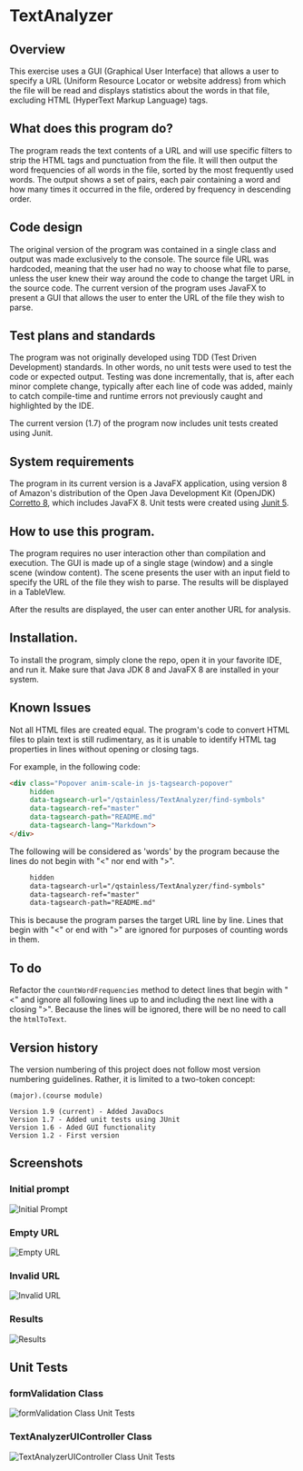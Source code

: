 # TextAnalyzer

## Overview
This exercise uses a GUI (Graphical User Interface) that allows a user to specify a URL (Uniform Resource Locator or website address) from which the file will be read and displays statistics about the words in that file, excluding HTML (HyperText Markup Language) tags.

## What does this program do?
The program reads the text contents of a URL and will use specific filters to strip the HTML tags and punctuation from the file. It will then output the word frequencies of all words in the file, sorted by the most frequently used words. The output shows a set of pairs, each pair containing a word and how many times it occurred in the file, ordered by frequency in descending order.

## Code design
The original version of the program was contained in a single class and output was made exclusively to the console. The source file URL was hardcoded, meaning that the user had no way to choose what file to parse, unless the user knew their way around the code to change the target URL in the source code. The current version of the program uses JavaFX to present a GUI that allows the user to enter the URL of the file they wish to parse.

## Test plans and standards
The program was not originally developed using TDD (Test Driven Development) standards. In other words, no unit tests were used to test the code or expected output. Testing was done incrementally, that is, after each minor complete change, typically after each line of code was added, mainly to catch compile-time and runtime errors not previously caught and highlighted by the IDE.

The current version (1.7) of the program now includes unit tests created using Junit.

## System requirements
The program in its current version is a JavaFX application, using version 8 of Amazon's distribution of the Open Java Development Kit (OpenJDK) [Corretto 8](https://aws.amazon.com/corretto/), which includes JavaFX 8. Unit tests were created using [Junit 5](https://github.com/junit-team/junit5/).

## How to use this program.
The program requires no user interaction other than compilation and execution. The GUI is made up of a single stage (window) and a single scene (window content). The scene presents the user with an input field to specify the URL of the file they wish to parse. The results will be displayed in a TableVIew.

After the results are displayed, the user can enter another URL for analysis.

## Installation.
To install the program, simply clone the repo, open it in your favorite IDE, and run it. Make sure that Java JDK 8 and JavaFX 8 are installed in your system. 

## Known Issues
Not all HTML files are created equal. The program's code to convert HTML files to plain text is still rudimentary, as it is unable to identify HTML tag properties in lines without opening or closing tags.

For example, in the following code:

```html
<div class="Popover anim-scale-in js-tagsearch-popover"
     hidden
     data-tagsearch-url="/qstainless/TextAnalyzer/find-symbols"
     data-tagsearch-ref="master"
     data-tagsearch-path="README.md"
     data-tagsearch-lang="Markdown">
</div>
```

The following will be considered as 'words' by the program because the lines do not begin with "<" nor end with ">".

```html
     hidden
     data-tagsearch-url="/qstainless/TextAnalyzer/find-symbols"
     data-tagsearch-ref="master"
     data-tagsearch-path="README.md"
```

This is because the program parses the target URL line by line. Lines that begin with "<" or end with ">" are ignored for purposes of counting words in them.

## To do
Refactor the `countWordFrequencies` method to detect lines that begin with "<" and ignore all following lines up to and including the next line with a closing ">". Because the lines will be ignored, there will be no need to call the `htmlToText`. 

## Version history
The version numbering of this project does not follow most version numbering guidelines. Rather, it is limited to a two-token concept: 

```(major).(course module)``` 

```
Version 1.9 (current) - Added JavaDocs
Version 1.7 - Added unit tests using JUnit
Version 1.6 - Aded GUI functionality
Version 1.2 - First version
```

## Screenshots
### Initial prompt
![Initial Prompt](TextAnalyzer-Screenshot-Initial-Prompt.png)
### Empty URL
![Empty URL](TextAnalyzer-Screenshot-Empty-URL.png)
### Invalid URL
![Invalid URL](TextAnalyzer-Screenshot-Invalid-URL.png)
### Results
![Results](TextAnalyzer-Screenshot-Results.png)

## Unit Tests
### formValidation Class
![formValidation Class Unit Tests](TextAnalyzer-Screenshot-Tests-formValidation.png)
### TextAnalyzerUIController Class
![TextAnalyzerUIController Class Unit Tests](TextAnalyzer-Screenshot-Tests-TextAnalyzerUIController.png)
